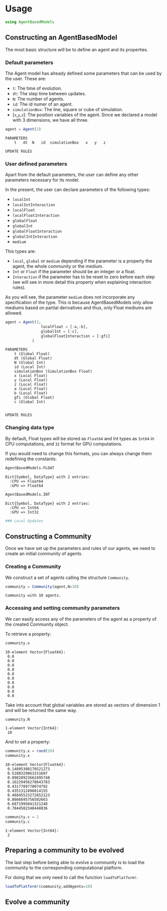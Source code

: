 # Usage


```julia
using AgentBasedModels
```

## Constructing an AgentBasedModel

The most basic structure will be to define an agent and its properties.

### Default parameters

The Agent model has already defined some parameters that can be used by the user. These are:

 - `t`: The time of evolution.
 - `dt`: The step time between updates.
 - `N`: The number of agents.
 - `id`: The id numer of an agent.
 - `simulationBox`: The line, square or cube of simulation.
 - [`x`,`y`,`z`]: The position variables of the agent. Since we declared a model with 3 dimensions, we have all three.


```julia
agent = Agent(3)
```




    



    PARAMETERS
    	t	dt	N	id	simulationBox	x	y	z
    
    UPDATE RULES


### User defined parameters

Apart from the default parameters, the user can define any other parameters necessary for its model.

In the present, the user can declare parameters of the following types:

 - `localInt`
 - `localIntInteraction`
 - `localFloat`
 - `localFloatInteraction`
 - `globalFloat`
 - `globalInt`
 - `globalFloatInteraction`
 - `globalIntInteraction`
 - `medium`

This types are:

 - `local`, `global` or `medium` depending if the parameter is a property the agent, the whole community or the medium.
 - `Int` or `Float` if the parameter should be an integer or a float.
 - `Interaction` if the parameter has to be reset to zero before each step (we will see in more detail this property when explaining interaction rules).

 As you will see, the parameter `medium` does not incorporate any specification of the type. This is because AgentBasedModels only allow mediums based on partial derivatives and thus, only Float mediums are allowed.


```julia
agent = Agent(3,
                localFloat = [:a,:b],
                globalInt = [:c],
                globalFloatInteraction = [:gfi]
            )
```




    



    PARAMETERS
    	t (Global Float)
    	dt (Global Float)
    	N (Global Int)
    	id (Local Int)
    	simulationBox (SimulationBox Float)
    	x (Local Float)
    	y (Local Float)
    	z (Local Float)
    	a (Local Float)
    	b (Local Float)
    	gfi (Global Float)
    	c (Global Int)
    
    
    UPDATE RULES


### Changing data type

By default, Float types will be stored as `Float64` and Int types as `Int64` in CPU computations, and `32` format for GPU computations. 

If you would need to change this formats, you can always change them redefining the constants:


```julia
AgentBasedModels.FLOAT
```




    Dict{Symbol, DataType} with 2 entries:
      :CPU => Float64
      :GPU => Float64




```julia
AgentBasedModels.INT
```




    Dict{Symbol, DataType} with 2 entries:
      :CPU => Int64
      :GPU => Int32




```julia
### Local Updates
```

## Constructing a Community

Once we have set up the parameters and rules of our agents, we need to create an initial community of agents.

### Creating a Community

We construct a set of agents calling the structure `Community`.


```julia
community = Community(agent,N=10)
```




    



    Community with 10 agents.


### Accessing and setting community parameters

We can easily access any of the parameters of the agent as a property of the created Community object.

To retrieve a property:


```julia
community.x
```




    10-element Vector{Float64}:
     0.0
     0.0
     0.0
     0.0
     0.0
     0.0
     0.0
     0.0
     0.0
     0.0



Take into account that global variables are stored as vectors of dimension 1 and will be returned the same way.


```julia
community.N
```




    1-element Vector{Int64}:
     10



And to set a property:


```julia
community.x = rand(10) 
community.x
```




    10-element Vector{Float64}:
     0.14895388170521273
     0.5288329863151697
     0.09828923662495748
     0.16229456278643783
     0.4317789778074792
     0.4351312496814155
     0.46845523272652123
     0.8666695756502663
     0.6871995041321248
     0.7844502348448836




```julia
community.c = 2
community.c
```




    1-element Vector{Int64}:
     2



## Preparing a community to be evolved

The last step before being able to evolve a community is to load the community to the corresponding computational platform.

For doing that we only need to call the function `loadToPlatform!`.


```julia
loadToPlatform!(community,addAgents=10)
```

## Evolve a community
